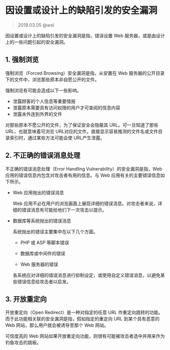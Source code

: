# 因设置或设计上的缺陷引发的安全漏洞 
> 2019.03.05 @wsl

因设置或设计上的缺陷引发的安全漏洞是指，错误设置 Web 服务器，或是由设计上的一些问题引起的安全漏洞。

## 1. 强制浏览

强制浏览（Forced Browsing）安全漏洞是指，从安置在 Web 服务器的公开目录下的文件中，浏览那些原本非自愿公开的文件。

强制浏览有可能会造成以下一些影响。

- 泄露顾客的个人信息等重要情报
- 泄露原本需要具有访问权限的用户才可查阅的信息内容
- 泄露未外连到外界的文件 

对那些原本不愿公开的文件，为了保证安全会隐蔽其 URL。可一旦知道了那些 URL，也就意味着可浏览 URL对应的文件。直接显示容易推测的文件名或文件目录索引时，通过某些方法可能会使 URL产生泄露。



## 2. 不正确的错误消息处理

不正确的错误消息处理（Error Handling Vulnerability）的安全漏洞是指，Web 应用的错误信息内包含对攻击者有用的信息。与 Web 应用有关的主要错误信息如下所示。

- Web 应用抛出的错误消息

  Web 应用不必在用户的浏览画面上展现详细的错误消息。对攻击者来说，详细的错误消息有可能给他们下一次攻击以提示。

- 数据库等系统抛出的错误消息

  系统抛出的错误主要集中在以下几个方面。

  - PHP 或 ASP 等脚本错误

  - 数据库或中间件的错误
  - Web 服务器的错误

  各系统应对详细的错误消息进行抑制设定，或使用自定义错误消息，以避免某些错误信息给攻击者以启发。



## 3. 开放重定向

开放重定向（Open Redirect）是一种对指定的任意 URL 作重定向跳转的功能。而于此功能相关联的安全漏洞是指，假如指定的重定向 URL 到某个具有恶意的 Web 网站，那么用户就会被诱导至那个 Web 网站。

可信度高的 Web 网站如果开放重定向功能，则很有可能被攻击者选中并用来作为钓鱼攻击的跳板。 

